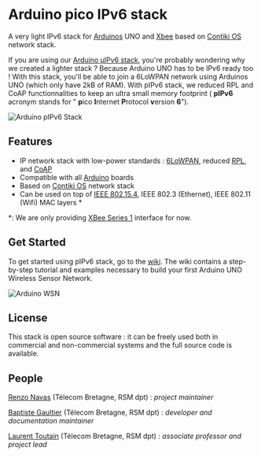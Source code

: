 Arduino pico IPv6 stack
=======================

A very light IPv6 stack for [Arduinos](http://www.arduino.cc/) UNO and [Xbee](http://www.digi.com/en/products/wireless/point-multipoint/xbee-series1-module) 
based on [Contiki OS](http://www.contiki-os.org/) network stack.

If you are using our [Arduino µIPv6 stack](https://github.com/telecombretagne/Arduino-IPv6Stack/), you're
probably wondering why we created a lighter stack ?
Because Arduino UNO has to be IPv6 ready too ! With this stack, you'll be able to join a 6LoWPAN network using
Arduinos UNO (which only have 2kB of RAM).
With pIPv6 stack, we reduced RPL and CoAP functionnalities to keep an ultra small memory footprint ( **pIPv6** acronym
stands for " **p**ico **I**nternet **P**rotocol **v**ersion **6**").


![Arduino pIPv6 Stack](http://departements.telecom-bretagne.eu/data/rsm/pIPv6%20stack%20diagram.png)


Features
--------

* IP network stack with low-power standards : [6LoWPAN](http://datatracker.ietf.org/wg/6lowpan/charter/), reduced [RPL](http://tools.ietf.org/html/rfc6550), and [CoAP](http://datatracker.ietf.org/doc/draft-ietf-core-coap/)
* Compatible with all [Arduino](http://arduino.cc/en/Main/Products) boards 
* Based on [Contiki OS](http://www.contiki-os.org/) network stack
* Can be used on top of [IEEE 802.15.4](http://www.digi.com/products/wireless-wired-embedded-solutions/zigbee-rf-modules/point-multipoint-rfmodules/xbee-series1-module), IEEE 802.3 (Ethernet), IEEE 802.11 (Wifi) MAC layers *

*: We are only providing [XBee Series 1](http://www.digi.com/products/wireless-wired-embedded-solutions/zigbee-rf-modules/point-multipoint-rfmodules/xbee-series1-module) interface for now.

Get Started
-----------

To get started using pIPv6 stack, go to the [wiki](https://github.com/telecombretagne/Arduino-pIPv6Stack/wiki). The wiki
contains a step-by-step tutorial and examples necessary to build your first Arduino UNO Wireless Sensor Network.

![Arduino WSN](http://departements.telecom-bretagne.eu/data/rsm/heterogeneous%20wsn%20arch.png)


License
-------
 
This stack is open source software : it can be freely used both in commercial and non-commercial systems and the full source code is available.


People
-------
[Renzo Navas](renzo.navas@telecom-bretagne.eu) (Télecom Bretagne, RSM dpt) : *project maintainer*

[Baptiste Gaultier](baptiste.gaultier@telecom-bretagne.eu) (Télecom Bretagne, RSM dpt) : *developer and documentation maintainer*

[Laurent Toutain](Laurent.Toutain@telecom-bretagne.eu) (Télecom Bretagne, RSM dpt) : *associate professor and project lead*
